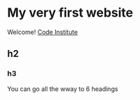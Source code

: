 # My very first website

Welcome!
[Code Institute](https://codeinstitute.net)

## h2
### h3

You can go all the wway to 6 headings

